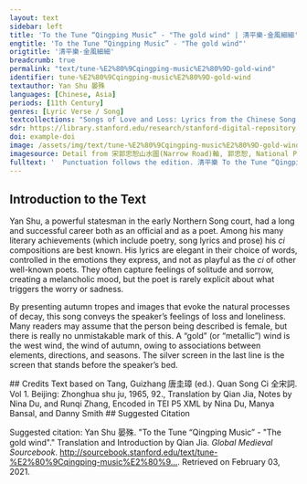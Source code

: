 ```yaml
---
layout: text
sidebar: left
title: 'To the Tune “Qingping Music” - "The gold wind" | 清平樂·金風細細'
engtitle: 'To the Tune “Qingping Music” - "The gold wind"'
origtitle: '清平樂·金風細細'
breadcrumb: true
permalink: "text/tune-%E2%80%9Cqingping-music%E2%80%9D-gold-wind"
identifier: tune-%E2%80%9Cqingping-music%E2%80%9D-gold-wind
textauthor: Yan Shu 晏殊
languages: [Chinese, Asia]
periods: [11th Century]
genres: [Lyric Verse / Song]
textcollections: "Songs of Love and Loss: Lyrics from the Chinese Song Dynasty, Love Songs of the Medieval World: Lyrics from Europe and Asia"
sdr: https://library.stanford.edu/research/stanford-digital-repository 
doi: example-doi 
image: /assets/img/text/tune-%E2%80%9Cqingping-music%E2%80%9D-gold-wind.jpg
imagesource: Detail from 宋郭忠恕山水圖(Narrow Road)軸, 郭忠恕, National Palace Museum, Accesion Number: K2A001791N000000000PAA [Public Domain]'
fulltext: '  Punctuation follows the edition. 清平樂 To the Tune “Qingping Music” 金風細細。 The gold wind The Autumn wind is gentle and tender, 葉葉梧桐墜。 The leaves of the parasol tree fall one by one. 綠酒初嘗人易醉。 The first taste of the green wine fine wine easily makes one tipsy. 一枕小窗濃睡。 Lying by the window, I sleep soundly. 紫薇朱槿花殘。 The crepe-myrtle and hibiscus have withered, 斜陽卻照闌干。 But the slanting sun still shines on the railing. 雙燕欲歸時節， It is the time when swallows are about to depart in pairs; 銀屏昨夜微寒。 Last night it was slightly cold behind the silver screen Refers to a protective screen that separates the girls’ room to the living room, where only men are allowed. '
---
```

## Introduction to the Text 
<p dir="ltr" id="docs-internal-guid-daaf58ae-7fff-1549-d579-0b6e0dbabc16">Yan Shu, a powerful statesman in the early Northern Song court, had a long and successful career both as an official and as a poet. Among his many literary achievements (which include poetry, song lyrics and prose) his <em>ci</em> compositions are best known. His lyrics are elegant in their choice of words, controlled in the emotions they express, and not as playful as the <em>ci</em> of other well-known poets. They often capture feelings of solitude and sorrow, creating a melancholic mood, but the poet is rarely explicit about what triggers the worry or sadness.</p> <p dir="ltr" id="docs-internal-guid-33761aff-7fff-b044-0fd6-5c609502e564">By presenting autumn tropes and images that evoke the natural processes of decay, this song conveys the speaker’s feelings of loss and loneliness. Many readers may assume that the person being described is female, but there is really no unmistakable mark of this. A “gold” (or “metallic”) wind is the west wind, the wind of autumn, owing to associations between elements, directions, and seasons. The silver screen in the last line is the screen that stands before the speaker’s bed.</p>
## Credits
Text based on Tang, Guizhang 唐圭璋 (ed.). Quan Song Ci 全宋詞. Vol 1. Beijing: Zhonghua shu ju, 1965, 92., 
Translation by Qian Jia, Notes by Nina Du,  and Runqi Zhang, 
Encoded in TEI P5 XML by Nina Du, Manya Bansal,  and Danny Smith
## Suggested Citation
<p>Suggested citation: Yan Shu 晏殊.  "To the Tune “Qingping Music” - "The gold wind"." Translation and Introduction by Qian Jia. <em>Global Medieval Sourcebook</em>. <a href="http://sourcebook.stanford.edu/text/tune-%E2%80%9Cqingping-music%E2%80%9D-gold-wind">http://sourcebook.stanford.edu/text/tune-%E2%80%9Cqingping-music%E2%80%9...</a>. Retrieved on February 03, 2021.</p>